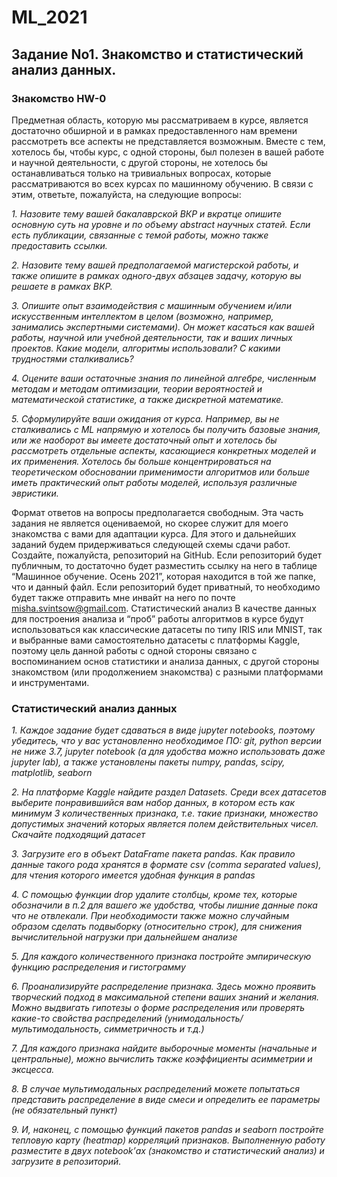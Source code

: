 # ML_2021
## Задание No1. Знакомство и статистический анализ данных.
### Знакомство HW-0
Предметная область, которую мы рассматриваем в курсе, является достаточно обширной и в рамках
предоставленного нам времени рассмотреть все аспекты не представляется возможным. Вместе с тем,
хотелось бы, чтобы курс, с одной стороны, был полезен в вашей работе и научной деятельности, с другой
стороны, не хотелось бы останавливаться только на тривиальных вопросах, которые рассматриваются во всех
курсах по машинному обучению.
В связи с этим, ответьте, пожалуйста, на следующие вопросы:

*1. Назовите тему вашей бакалаврской ВКР и вкратце опишите основную суть на уровне и по объему abstract
научных статей. Если есть публикации, связанные с темой работы, можно также предоставить ссылки.*

*2. Назовите тему вашей предполагаемой магистерской работы, и также опишите в рамках одного-двух абзацев
задачу, которую вы решаете в рамках ВКР.*

*3. Опишите опыт взаимодействия с машинным обучением и/или искусственным интеллектом в целом
(возможно, например, занимались экспертными системами). Он может касаться как вашей работы, научной
или учебной деятельности, так и ваших личных проектов. Какие модели, алгоритмы использовали? С какими
трудностями сталкивались?*

*4. Оцените ваши остаточные знания по линейной алгебре, численным методам и методам оптимизации,
теории вероятностей и математической статистике, а также дискретной математике.*

*5. Сформулируйте ваши ожидания от курса. Например, вы не сталкивались с ML напрямую и хотелось бы
получить базовые знания, или же наоборот вы имеете достаточный опыт и хотелось бы рассмотреть
отдельные аспекты, касающиеся конкретных моделей и их применения. Хотелось бы больше
концентрироваться на теоретическом обосновании применимости алгоритмов или больше иметь практический
опыт работы моделей, используя различные эвристики.*

Формат ответов на вопросы предполагается свободным. Эта часть задания не является оцениваемой, но
скорее служит для моего знакомства с вами для адаптации курса.
Для этого и дальнейших заданий будем придерживаться следующей схемы сдачи работ. Создайте,
пожалуйста, репозиторий на GitHub. Если репозиторий будет публичным, то достаточно будет разместить
ссылку на него в таблице “Машинное обучение. Осень 2021”, которая находится в той же папке, что и данный
файл. Если репозиторий будет приватный, то необходимо будет также отправить мне инвайт на него по почте
misha.svintsow@gmail.com.
Статистический анализ
В качестве данных для построения анализа и “проб” работы алгоритмов в курсе будут использоваться как
классические датасеты по типу IRIS или MNIST, так и выбранные вами самостоятельно датасеты с платформы
Kaggle, поэтому цель данной работы с одной стороны связано с воспоминанием основ статистики и анализа
данных, с другой стороны знакомством (или продолжением знакомства) с разными платформами и
инструментами.
### Статистический анализ данных
*1. Каждое задание будет сдаваться в виде jupyter notebooks, поэтому убедитесь, что у вас установленно
необходимое ПО: git, python версии не ниже 3.7, jupyter notebook (а для удобства можно использовать
даже jupyter lab), а также установлены пакеты numpy, pandas, scipy, matplotlib, seaborn*

*2. На платформе Kaggle найдите раздел Datasets. Среди всех датасетов выберите понравившийся вам
набор данных, в котором есть как минимум 3 количественных признака, т.е. такие признаки, множество
допустимых значений которых является полем действительных чисел. Скачайте подходящий датасет*

*3. Загрузите его в объект DataFrame пакета pandas. Как правило данные такого рода хранятся в формате
csv (comma separated values), для чтения которого имеется удобная функция в pandas*

*4. С помощью функции drop удалите столбцы, кроме тех, которые обозначили в п.2 для вашего же
удобства, чтобы лишние данные пока что не отвлекали. При необходимости также можно случайным
образом сделать подвыборку (относительно строк), для снижения вычислительной нагрузки при
дальнейшем анализе*

*5. Для каждого количественного признака постройте эмпирическую функцию распределения и
гистограмму*

*6. Проанализируйте распределение признака. Здесь можно проявить творческий подход в максимальной
степени ваших знаний и желания. Можно выдвигать гипотезы о форме распределения или проверять
какие-то свойства распределений (унимодальность/мультимодальность, симметричность и т.д.)*

*7. Для каждого признака найдите выборочные моменты (начальные и центральные), можно вычислить
также коэффициенты асимметрии и эксцесса.*

*8. В случае мультимодальных распределений можете попытаться представить распределение в виде
смеси и определить ее параметры (не обязательный пункт)*

*9. И, наконец, с помощью функций пакетов pandas и seaborn постройте тепловую карту (heatmap)
корреляций признаков.
Выполненную работу разместите в двух notebook’ах (знакомство и статистический анализ) и загрузите в
репозиторий.*
